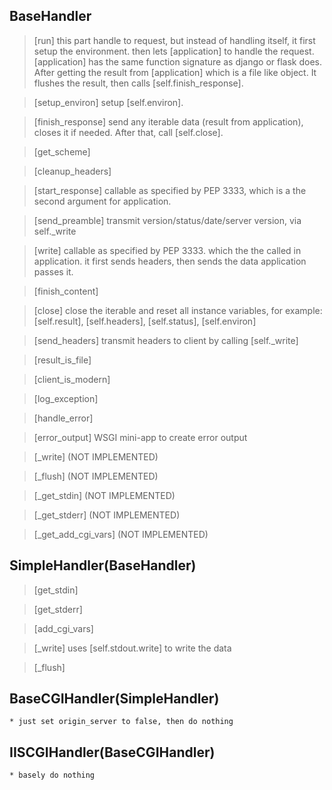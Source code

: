 ## BaseHandler
> [run] this part handle to request, but instead of handling itself, it first setup the environment. then lets [application] to handle the request. [application] has the same function signature as django or flask does. After getting the result from [application] which is a file like object. It flushes the result, then calls [self.finish_response].

> [setup_environ] setup [self.environ].

> [finish_response] send any iterable data (result from application), closes it if needed. After that, call [self.close].

> [get_scheme]

> [cleanup_headers]

> [start_response] callable as specified by PEP 3333, which is a the second argument for application.

> [send_preamble] transmit version/status/date/server version, via self._write

> [write] callable as specified by PEP 3333. which the the called in application. it first sends headers, then sends the data application passes it.

> [finish_content]

> [close] close the iterable and reset all instance variables, for example: [self.result], [self.headers], [self.status], [self.environ]

> [send_headers] transmit headers to client by calling [self._write]

> [result_is_file]

> [client_is_modern]

> [log_exception]

> [handle_error]

> [error_output] WSGI mini-app to create error output

> [_write] (NOT IMPLEMENTED)

> [_flush] (NOT IMPLEMENTED)

> [_get_stdin] (NOT IMPLEMENTED)

> [_get_stderr] (NOT IMPLEMENTED)

> [_get_add_cgi_vars] (NOT IMPLEMENTED)


## SimpleHandler(BaseHandler)
> [get_stdin]

> [get_stderr]

> [add_cgi_vars]

> [_write] uses [self.stdout.write] to write the data

> [_flush]


## BaseCGIHandler(SimpleHandler)
    * just set origin_server to false, then do nothing


## IISCGIHandler(BaseCGIHandler)
    * basely do nothing
